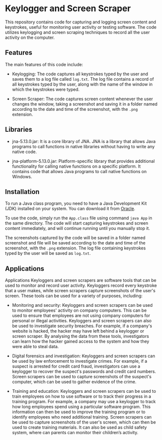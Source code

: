 # Keylogger and Screen Scraper

This repository contains code for capturing and logging screen content and keystrokes, useful for monitoring user activity or testing software. The code utilizes keylogging and screen scraping techniques to record all the user activity on the computer.

## Features

The main features of this code include:

- Keylogging: The code captures all keystrokes typed by the user and saves them to a log file called `log.txt`. The log file contains a record of all keystrokes typed by the user, along with the name of the window in which the keystrokes were typed.

- Screen Scraper: The code captures screen content whenever the user changes the window, taking a screenshot and saving it in a folder named according to the date and time of the screenshot, with the `.png` extension.

## Libraries

- jna-5.13.0.jar: It is a core library of JNA. JNA is a library that allows Java programs to call functions in native libraries without having to write any native code.
  
- jna-platform-5.13.0.jar: Platform-specific library that provides additional functionality for calling native functions on a specific platform. It contains code that allows Java programs to call native functions on Windows.


## Installation

To run a Java class program, you need to have a Java Development Kit (JDK) installed on your system. You can download it from [Oracle]( https://www.oracle.com/java/technologies/downloads/).

To use the code, simply run the `App.class` file using command `java App` in the same directory. The code will start capturing keystrokes and screen content immediately, and will continue running until you manually stop it.

The screenshots captured by the code will be saved in a folder named screenshot and file will be saved according to the date and time of the screenshot, with the `.png` extension. The log file containing keystrokes typed by the user will be saved as `log.txt`.

## Applications

Applications
Keyloggers and screen scrapers are software tools that can be used to monitor and record 
user activity. Keyloggers record every keystroke that a user makes, while screen scrapers 
capture screenshots of the user's screen. These tools can be used for a variety of purposes, 
including:

- Monitoring and security: Keyloggers and screen scrapers can be used to monitor 
employees' activity on company computers. This can be used to ensure that 
employees are not using company computers for personal or illegal activities. 
Keyloggers and screen scrapers can also be used to investigate security breaches. For 
example, if a company's website is hacked, the hacker may have left behind a 
keylogger or screen scraper. By analysing the data from these tools, investigators can 
learn how the hacker gained access to the system and how they were able to steal 
data.

- Digital forensics and investigation: Keyloggers and screen scrapers can be used by law 
enforcement to investigate crimes. For example, if a suspect is arrested for credit card 
fraud, investigators can use a keylogger to recover the suspect's passwords and credit 
card numbers. Screen scrapers can be used to capture screenshots of the suspect's 
computer, which can be used to gather evidence of the crime.

- Training and education: Keyloggers and screen scrapers can be used to train 
employees on how to use software or to track their progress in a training program. 
For example, a company may use a keylogger to track how long employees spend 
using a particular software program. This information can then be used to improve 
the training program or to identify employees who need additional training. Screen 
scrapers can be used to capture screenshots of the user's screen, which can then be 
used to create training materials. It can also be used as child safety system, where can 
parents can monitor their children’s activity.